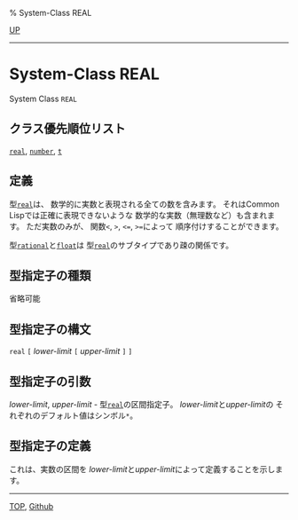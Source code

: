 % System-Class REAL

[UP](12.2.html)  

---

# System-Class **REAL**


System Class `REAL`


## クラス優先順位リスト

[`real`](12.2.real.html),
[`number`](12.2.number.html),
[`t`](4.4.t-system-class.html)


## 定義

型[`real`](12.2.real.html)は、
数学的に実数と表現される全ての数を含みます。
それはCommon Lispでは正確に表現できないような
数学的な実数（無理数など）も含まれます。
ただ実数のみが、
関数`<`, `>`, `<=`, `>=`によって
順序付けすることができます。

型[`rational`](12.2.rational-system-class.html)と[`float`](12.2.float-system-class.html)は
型[`real`](12.2.real.html)のサブタイプであり疎の関係です。


## 型指定子の種類

省略可能


## 型指定子の構文

`real` `[` *lower-limit* `[` *upper-limit* `]` `]`


## 型指定子の引数

*lower-limit*, *upper-limit* -
型[`real`](12.2.real.html)の区間指定子。
*lower-limit*と*upper-limit*の
それぞれのデフォルト値はシンボル`*`。


## 型指定子の定義

これは、実数の区間を
*lower-limit*と*upper-limit*によって定義することを示します。


---
[TOP](index.html),  [Github](https://github.com/nptcl/npt-japanese)

